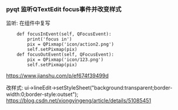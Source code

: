 

### pyqt 监听QTextEdit focus事件并改变样式
监听: 在组件中复写
```
    def focusInEvent(self, QFocusEvent):
        print('focus in')
        pix = QPixmap('icon/action2.png')
        self.setPixmap(pix)
    def focusOutEvent(self, QFocusEvent):
        pix = QPixmap('icon/123.png')
        self.setPixmap(pix)
```
https://www.jianshu.com/p/ef674f39499d

改样式:
ui->lineEdit->setStyleSheet("background:transparent;border-width:0;border-style:outset");
https://blog.csdn.net/xiongyingeng/article/details/51085451

